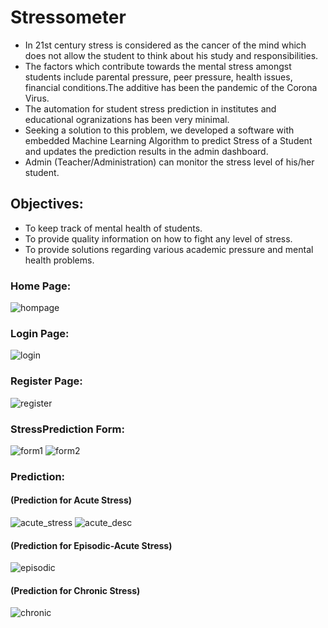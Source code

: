 # Stressometer
- In 21st century stress is considered as the cancer of the mind which does not allow the student to think about his study and responsibilities. 
- The factors which contribute towards the mental stress amongst students include parental pressure, peer pressure, health issues, financial conditions.The additive has been the pandemic of the Corona Virus. 
- The automation for student stress prediction in institutes and educational ogranizations has been very minimal.
- Seeking a solution to this problem, we developed a software with embedded Machine Learning Algorithm to predict Stress of a Student and updates the prediction results in the admin dashboard.
- Admin (Teacher/Administration) can monitor the stress level of his/her student.

## Objectives:
- To keep track of mental health of students.
- To provide quality information on how to fight any level of stress.
- To provide solutions regarding various academic pressure and mental health problems.

### Home Page:

![hompage](https://user-images.githubusercontent.com/60286478/185113588-e8d7f111-a26d-41ad-921c-ed58f51653fb.jpg)

### Login Page:
![login](https://user-images.githubusercontent.com/60286478/185116068-ca9f527c-a303-4ef5-bfd2-3fda8e352f80.jpg)


### Register Page:
![register](https://user-images.githubusercontent.com/60286478/185116165-4d90aee5-dfca-401e-a3a3-2f8564db2741.jpg)


### StressPrediction Form:
![form1](https://user-images.githubusercontent.com/60286478/185116206-d9938c05-a03d-4937-aedf-d7f0ee0b2126.jpg)
![form2](https://user-images.githubusercontent.com/60286478/185116229-81fd50ed-6e64-4f6f-9329-f1d48a55acda.jpg)


### Prediction:
#### (Prediction for Acute Stress)
![acute_stress](https://user-images.githubusercontent.com/60286478/185116372-dfd262f6-861f-4603-8944-eaab6c1acbe2.jpg)
![acute_desc](https://user-images.githubusercontent.com/60286478/185116473-3e05675e-9d39-422e-aa16-e18997f92490.jpg)

#### (Prediction for Episodic-Acute Stress)
![episodic](https://user-images.githubusercontent.com/60286478/185116533-0d74bea6-283b-4cfb-9458-afbe87011c05.jpg)

#### (Prediction for Chronic Stress)
![chronic](https://user-images.githubusercontent.com/60286478/185116580-73771c9b-4716-4eec-a0de-a37b6a7a58d5.jpg)



